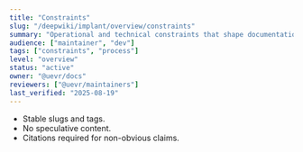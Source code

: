 ```yaml
---
title: "Constraints"
slug: "/deepwiki/implant/overview/constraints"
summary: "Operational and technical constraints that shape documentation."
audience: ["maintainer", "dev"]
tags: ["constraints", "process"]
level: "overview"
status: "active"
owner: "@uevr/docs"
reviewers: ["@uevr/maintainers"]
last_verified: "2025-08-19"
---
```


- Stable slugs and tags.
- No speculative content.
- Citations required for non-obvious claims.
